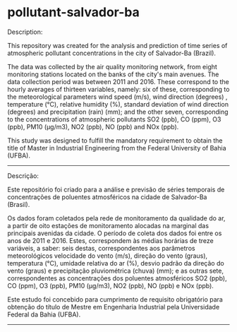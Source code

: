 # pollutant-salvador-ba
 Description: 

 This repository was created for the analysis and prediction of time series of atmospheric pollutant concentrations in the city of Salvador-Ba (Brazil).

The data was collected by the air quality monitoring network, from eight monitoring stations located on the banks of the city's main avenues. The data collection period was between 2011 and 2016. These correspond to the hourly averages of thirteen variables, namely: six of these, corresponding to the meteorological parameters wind speed (m/s), wind direction (degrees) , temperature (°C), relative humidity (%), standard deviation of wind direction (degrees) and precipitation (rain) (mm); and the other seven, corresponding to the concentrations of atmospheric pollutants SO2 (ppb), CO (ppm), O3 (ppb), PM10 (μg/m3), NO2 (ppb), NO (ppb) and NOx (ppb).

This study was designed to fulfill the mandatory requirement to obtain the title of Master in Industrial Engineering from the Federal University of Bahia (UFBA).

---------------------------------------------------------------------------------------------------------------

Descrição: 

Este repositório foi criado para a análise e previsão de séries temporais de concentrações de poluentes atmosféricos na cidade de Salvador-Ba (Brasil).

Os dados foram coletados pela rede de monitoramento da qualidade do ar, a partir de oito estações de monitoramento alocadas na marginal das principais avenidas da cidade. O período de coleta dos dados foi entre os anos de 2011 e 2016. Estes, correspondem às médias horárias de treze variáveis, a saber: seis destas, correspondentes aos parâmetros meteorológicos velocidade do vento (m/s), direção do vento (graus), temperatura (°C), umidade relativa do ar (%), desvio padrão da direção do vento (graus) e precipitação pluviométrica (chuva) (mm); e as outras sete, correspondentes as concentrações dos poluentes atmosféricos SO2 (ppb), CO (ppm), O3 (ppb), PM10 (μg/m3), NO2 (ppb), NO (ppb) e NOx (ppb).

Este estudo foi concebido para cumprimento de requisito obrigatório para obtenção do título de Mestre em Engenharia Industrial pela Universidade Federal da Bahia (UFBA).

---------------------------------------------------------------------------------------------------------------
